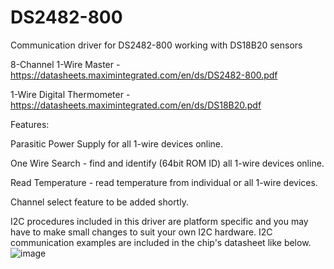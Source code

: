 # DS2482-800
 Communication driver for DS2482-800 working with DS18B20 sensors
 
 8-Channel 1-Wire Master - https://datasheets.maximintegrated.com/en/ds/DS2482-800.pdf
 
 1-Wire Digital Thermometer - https://datasheets.maximintegrated.com/en/ds/DS18B20.pdf

Features:

 Parasitic Power Supply for all 1-wire devices online. 
 
 One Wire Search - find and identify (64bit ROM ID) all 1-wire devices online.

 Read Temperature - read temperature from individual or all 1-wire devices.

Channel select feature to be added shortly.

I2C procedures included in this driver are platform specific and you may have to make small changes to suit your own I2C hardware. I2C communication examples are included in the chip's datasheet like below.
![image](https://user-images.githubusercontent.com/50047346/179456609-69d216ea-8ec7-4bd6-82d5-a512dbf72908.png)
